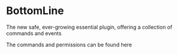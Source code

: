 # BottomLine
The new safe, ever-growing essential plugin, offering a collection of commands and events

The commands and permissions can be found here
